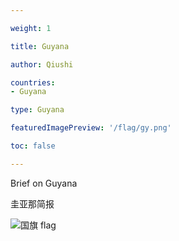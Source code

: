 ```yaml
---

weight: 1

title: Guyana

author: Qiushi 

countries: 
- Guyana

type: Guyana

featuredImagePreview: '/flag/gy.png'

toc: false 

---
```


Brief on Guyana

圭亚那简报 

<!--more-->

![国旗 flag](/flag/gy.png)